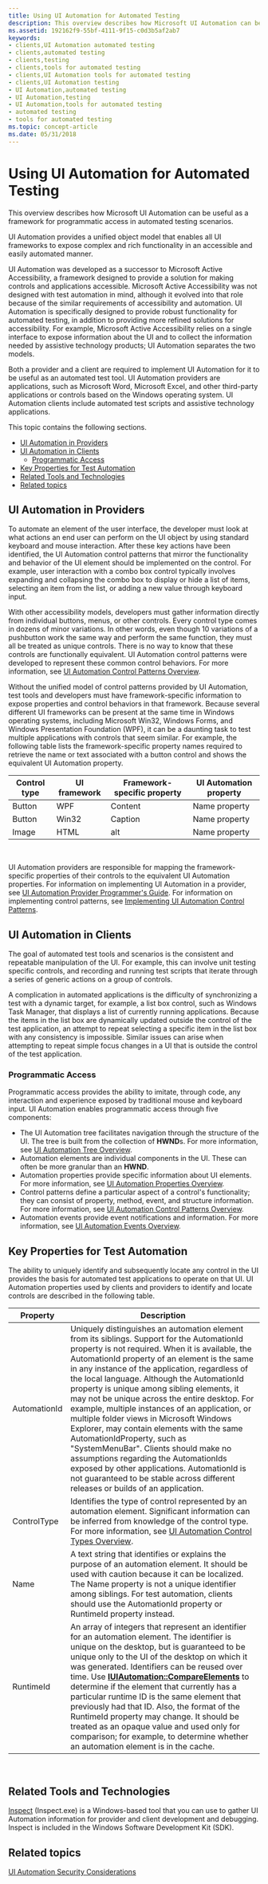 ```yaml
---
title: Using UI Automation for Automated Testing
description: This overview describes how Microsoft UI Automation can be useful as a framework for programmatic access in automated testing scenarios.
ms.assetid: 192162f9-55bf-4111-9f15-c0d3b5af2ab7
keywords:
- clients,UI Automation automated testing
- clients,automated testing
- clients,testing
- clients,tools for automated testing
- clients,UI Automation tools for automated testing
- clients,UI Automation testing
- UI Automation,automated testing
- UI Automation,testing
- UI Automation,tools for automated testing
- automated testing
- tools for automated testing
ms.topic: concept-article
ms.date: 05/31/2018
---
```


# Using UI Automation for Automated Testing

This overview describes how Microsoft UI Automation can be useful as a framework for programmatic access in automated testing scenarios.

UI Automation provides a unified object model that enables all UI frameworks to expose complex and rich functionality in an accessible and easily automated manner.

UI Automation was developed as a successor to Microsoft Active Accessibility, a framework designed to provide a solution for making controls and applications accessible. Microsoft Active Accessibility was not designed with test automation in mind, although it evolved into that role because of the similar requirements of accessibility and automation. UI Automation is specifically designed to provide robust functionality for automated testing, in addition to providing more refined solutions for accessibility. For example, Microsoft Active Accessibility relies on a single interface to expose information about the UI and to collect the information needed by assistive technology products; UI Automation separates the two models.

Both a provider and a client are required to implement UI Automation for it to be useful as an automated test tool. UI Automation providers are applications, such as Microsoft Word, Microsoft Excel, and other third-party applications or controls based on the Windows operating system. UI Automation clients include automated test scripts and assistive technology applications.

This topic contains the following sections.

-   [UI Automation in Providers](#ui-automation-in-providers)
-   [UI Automation in Clients](#ui-automation-in-clients)
    -   [Programmatic Access](#programmatic-access)
-   [Key Properties for Test Automation](#key-properties-for-test-automation)
-   [Related Tools and Technologies](#related-tools-and-technologies)
-   [Related topics](#related-topics)

## UI Automation in Providers

To automate an element of the user interface, the developer must look at what actions an end user can perform on the UI object by using standard keyboard and mouse interaction. After these key actions have been identified, the UI Automation control patterns that mirror the functionality and behavior of the UI element should be implemented on the control. For example, user interaction with a combo box control typically involves expanding and collapsing the combo box to display or hide a list of items, selecting an item from the list, or adding a new value through keyboard input.

With other accessibility models, developers must gather information directly from individual buttons, menus, or other controls. Every control type comes in dozens of minor variations. In other words, even though 10 variations of a pushbutton work the same way and perform the same function, they must all be treated as unique controls. There is no way to know that these controls are functionally equivalent. UI Automation control patterns were developed to represent these common control behaviors. For more information, see [UI Automation Control Patterns Overview](uiauto-controlpatternsoverview.md).

Without the unified model of control patterns provided by UI Automation, test tools and developers must have framework-specific information to expose properties and control behaviors in that framework. Because several different UI frameworks can be present at the same time in Windows operating systems, including Microsoft Win32, Windows Forms, and Windows Presentation Foundation (WPF), it can be a daunting task to test multiple applications with controls that seem similar. For example, the following table lists the framework-specific property names required to retrieve the name or text associated with a button control and shows the equivalent UI Automation property.



| Control type | UI framework | Framework-specific property | UI Automation property |
|--------------|--------------|-----------------------------|------------------------|
| Button       | WPF          | Content                     | Name property          |
| Button       | Win32        | Caption                     | Name property          |
| Image        | HTML         | alt                         | Name property          |



 

UI Automation providers are responsible for mapping the framework-specific properties of their controls to the equivalent UI Automation properties. For information on implementing UI Automation in a provider, see [UI Automation Provider Programmer's Guide](uiauto-providerportal.md). For information on implementing control patterns, see [Implementing UI Automation Control Patterns](uiauto-implementinguiautocontrolpatterns.md).

## UI Automation in Clients

The goal of automated test tools and scenarios is the consistent and repeatable manipulation of the UI. For example, this can involve unit testing specific controls, and recording and running test scripts that iterate through a series of generic actions on a group of controls.

A complication in automated applications is the difficulty of synchronizing a test with a dynamic target, for example, a list box control, such as Windows Task Manager, that displays a list of currently running applications. Because the items in the list box are dynamically updated outside the control of the test application, an attempt to repeat selecting a specific item in the list box with any consistency is impossible. Similar issues can arise when attempting to repeat simple focus changes in a UI that is outside the control of the test application.

### Programmatic Access

Programmatic access provides the ability to imitate, through code, any interaction and experience exposed by traditional mouse and keyboard input. UI Automation enables programmatic access through five components:

-   The UI Automation tree facilitates navigation through the structure of the UI. The tree is built from the collection of **HWND**s. For more information, see [UI Automation Tree Overview](uiauto-treeoverview.md).
-   Automation elements are individual components in the UI. These can often be more granular than an **HWND**.
-   Automation properties provide specific information about UI elements. For more information, see [UI Automation Properties Overview](uiauto-propertiesoverview.md).
-   Control patterns define a particular aspect of a control's functionality; they can consist of property, method, event, and structure information. For more information, see [UI Automation Control Patterns Overview](uiauto-controlpatternsoverview.md).
-   Automation events provide event notifications and information. For more information, see [UI Automation Events Overview](uiauto-eventsoverview.md).

## Key Properties for Test Automation

The ability to uniquely identify and subsequently locate any control in the UI provides the basis for automated test applications to operate on that UI. UI Automation properties used by clients and providers to identify and locate controls are described in the following table.



| Property     | Description                                                                                                                                                                                                                                                                                                                                                                                                                                                                                                                                                                                                                                                                                                                                                                               |
|--------------|-------------------------------------------------------------------------------------------------------------------------------------------------------------------------------------------------------------------------------------------------------------------------------------------------------------------------------------------------------------------------------------------------------------------------------------------------------------------------------------------------------------------------------------------------------------------------------------------------------------------------------------------------------------------------------------------------------------------------------------------------------------------------------------------|
| AutomationId | Uniquely distinguishes an automation element from its siblings. Support for the AutomationId property is not required. When it is available, the AutomationId property of an element is the same in any instance of the application, regardless of the local language. Although the AutomationId property is unique among sibling elements, it may not be unique across the entire desktop. For example, multiple instances of an application, or multiple folder views in Microsoft Windows Explorer, may contain elements with the same AutomationIdProperty, such as "SystemMenuBar". Clients should make no assumptions regarding the AutomationIds exposed by other applications. AutomationId is not guaranteed to be stable across different releases or builds of an application. |
| ControlType  | Identifies the type of control represented by an automation element. Significant information can be inferred from knowledge of the control type. For more information, see [UI Automation Control Types Overview](uiauto-controltypesoverview.md).                                                                                                                                                                                                                                                                                                                                                                                                                                                                                                                                       |
| Name         | A text string that identifies or explains the purpose of an automation element. It should be used with caution because it can be localized. The Name property is not a unique identifier among siblings. For test automation, clients should use the AutomationId property or RuntimeId property instead.                                                                                                                                                                                                                                                                                                                                                                                                                                                                                 |
| RuntimeId    | An array of integers that represent an identifier for an automation element. The identifier is unique on the desktop, but is guaranteed to be unique only to the UI of the desktop on which it was generated. Identifiers can be reused over time. Use [**IUIAutomation::CompareElements**](/windows/desktop/api/UIAutomationClient/nf-uiautomationclient-iuiautomation-compareelements) to determine if the element that currently has a particular runtime ID is the same element that previously had that ID. Also, the format of the RuntimeId property may change. It should be treated as an opaque value and used only for comparison; for example, to determine whether an automation element is in the cache.                                                                                                                       |



 

## Related Tools and Technologies

[Inspect](inspect-objects.md) (Inspect.exe) is a Windows-based tool that you can use to gather UI Automation information for provider and client development and debugging. Inspect is included in the Windows Software Development Kit (SDK).

## Related topics

<dl> <dt>

[UI Automation Security Considerations](uiauto-securityoverview.md)
</dt> </dl>

 

 




